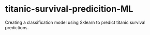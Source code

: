 # titanic-survival-predicition-ML
 Creating a classification model using Sklearn to predict titanic survival predictions.
